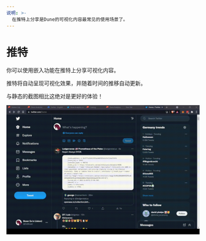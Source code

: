 ```yaml
---
说明: >-
  在推特上分享是Dune的可视化内容最常见的使用场景了。
---
```


# 推特

你可以使用嵌入功能在推特上分享可视化内容。

推特将自动呈现可视化效果，并随着时间的推移自动更新。&#x20;

与静态的截图相比这绝对是更好的体验！

![Twitter automatically renders the embed link correctly](<../../.gitbook/assets/2021-11-01 14-45-28.gif>)





